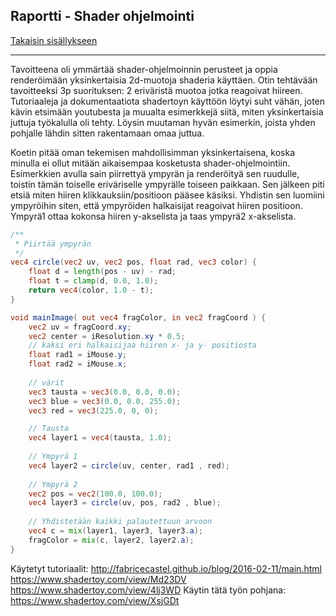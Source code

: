 ## Raportti - Shader ohjelmointi

[Takaisin sisällykseen](https://github.com/Shinpai/Peliteknologia)

---
Tavoitteena oli ymmärtää shader-ohjelmoinnin perusteet ja oppia renderöimään yksinkertaisia 2d-muotoja shaderia käyttäen. Otin tehtävään tavoitteeksi 3p suorituksen: 2 eriväristä muotoa jotka reagoivat hiireen. Tutoriaaleja ja dokumentaatiota shadertoyn käyttöön löytyi suht vähän, joten kävin etsimään youtubesta ja muualta esimerkkejä siitä, miten yksinkertaisia juttuja työkalulla oli tehty. Löysin muutaman hyvän esimerkin, joista yhden pohjalle lähdin sitten rakentamaan omaa juttua. 

Koetin pitää oman tekemisen mahdollisimman yksinkertaisena, koska minulla ei ollut mitään aikaisempaa kosketusta shader-ohjelmointiin. Esimerkkien avulla sain piirrettyä ympyrän ja renderöityä sen ruudulle, toistin tämän toiselle eriväriselle ympyrälle toiseen paikkaan. Sen jälkeen piti etsiä miten hiiren klikkauksiin/positioon pääsee käsiksi. Yhdistin sen luomiini ympyröihin siten, että ympyröiden halkaisijat reagoivat hiiren positioon. Ympyrä1 ottaa kokonsa hiiren y-akselista ja taas ympyrä2 x-akselista.

```GLSL
/**
 * Piirtää ympyrän
 */
vec4 circle(vec2 uv, vec2 pos, float rad, vec3 color) {
	float d = length(pos - uv) - rad;
	float t = clamp(d, 0.0, 1.0);
	return vec4(color, 1.0 - t);
}

void mainImage( out vec4 fragColor, in vec2 fragCoord ) {
	vec2 uv = fragCoord.xy;
	vec2 center = iResolution.xy * 0.5;
    // kaksi eri halkaisijaa hiiren x- ja y- positiosta
    float rad1 = iMouse.y;
    float rad2 = iMouse.x;
    
    // värit
    vec3 tausta = vec3(0.0, 0.0, 0.0);
    vec3 blue = vec3(0.0, 0.0, 255.0);
    vec3 red = vec3(225.0, 0, 0);

    // Tausta
	vec4 layer1 = vec4(tausta, 1.0);
	
	// Ympyrä 1
	vec4 layer2 = circle(uv, center, rad1 , red);
    
    // Ympyrä 2
    vec2 pos = vec2(100.0, 100.0);
    vec4 layer3 = circle(uv, pos, rad2 , blue);
	
	// Yhdistetään kaikki palautettuun arvoon
	vec4 c = mix(layer1, layer3, layer3.a);
    fragColor = mix(c, layer2, layer2.a);
}
```

Käytetyt tutoriaalit: 
http://fabricecastel.github.io/blog/2016-02-11/main.html
https://www.shadertoy.com/view/Md23DV
https://www.shadertoy.com/view/4lj3WD
Käytin tätä työn pohjana: https://www.shadertoy.com/view/XsjGDt	